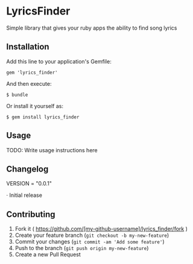 # LyricsFinder

Simple library that gives your ruby apps the ability to find song lyrics 

## Installation

Add this line to your application's Gemfile:

    gem 'lyrics_finder'

And then execute:

    $ bundle

Or install it yourself as:

    $ gem install lyrics_finder

## Usage

TODO: Write usage instructions here

## Changelog

VERSION = "0.0.1"

· Initial release

## Contributing

1. Fork it ( https://github.com/[my-github-username]/lyrics_finder/fork )
2. Create your feature branch (`git checkout -b my-new-feature`)
3. Commit your changes (`git commit -am 'Add some feature'`)
4. Push to the branch (`git push origin my-new-feature`)
5. Create a new Pull Request
